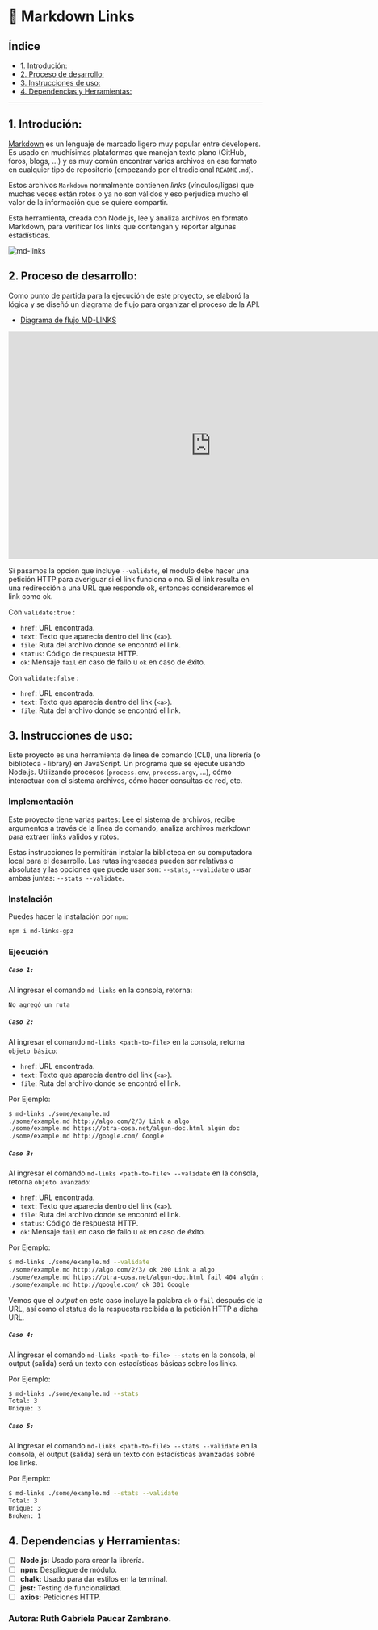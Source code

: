 # 📎 Markdown Links

## Índice

* [1. Introdución:](#1-Introdución)
* [2. Proceso de desarrollo:](#2-Proceso-de-desarrollo:)
* [3. Instrucciones de uso:](#3-Instrucciones-de-uso:)
* [4. Dependencias y Herramientas:](#4-Dependencias-y-Herramientas:)

***

## 1. Introdución:

[Markdown](https://es.wikipedia.org/wiki/Markdown) es un lenguaje de marcado ligero muy popular entre developers. Es usado en muchísimas plataformas que manejan texto plano (GitHub, foros, blogs, ...) y es muy común encontrar varios archivos en ese formato en cualquier tipo de repositorio (empezando por el tradicional `README.md`).

Estos archivos `Markdown` normalmente contienen _links_ (vínculos/ligas) que muchas veces están rotos o ya no son válidos y eso perjudica mucho el valor de la información que se quiere compartir.

Esta herramienta, creada con Node.js, lee y analiza archivos en formato Markdown, para verificar los links que contengan y reportar algunas estadísticas.

![md-links](https://i.imgur.com/PiNgslF.png)

## 2. Proceso de desarrollo:

Como punto de partida para la ejecución de este proyecto, se elaboró la lógica y se diseñó un diagrama de flujo para organizar el proceso de la API.

* [Diagrama de flujo MD-LINKS]("https://www.figma.com/embed?embed_host=share&url=https%3A%2F%2Fwww.figma.)
<iframe style="border: 1px solid rgba(0, 0, 0, 0.1);" width="800" height="450" src="https://www.figma.com/embed?embed_host=share&url=https%3A%2F%2Fwww.figma.com%2Ffile%2FUjDPyqOxeUQakCHXf0YpIe%2FLibrer%25C3%25ADa---md---links%3Fnode-id%3D0%253A1%26t%3DSfzo2mmKguTyp1L8-1" allowfullscreen></iframe>

Si pasamos la opción que incluye `--validate`, el módulo debe hacer una petición HTTP para averiguar si el link funciona o no. Si el link resulta en una redirección a una URL que responde ok, entonces consideraremos el link como ok.

Con `validate:true` :

* `href`: URL encontrada.
* `text`: Texto que aparecía dentro del link (`<a>`).
* `file`: Ruta del archivo donde se encontró el link.
* `status`: Código de respuesta HTTP.
* `ok`: Mensaje `fail` en caso de fallo u `ok` en caso de éxito.

Con `validate:false` :

* `href`: URL encontrada.
* `text`: Texto que aparecía dentro del link (`<a>`).
* `file`: Ruta del archivo donde se encontró el link.

## 3. Instrucciones de uso:

Este proyecto es una herramienta de línea de comando (CLI), una librería (o biblioteca - library) en JavaScript. Un programa que se ejecute usando Node.js. Utilizando procesos
(`process.env`, `process.argv`, ...), cómo interactuar con el sistema archivos, cómo hacer consultas de red, etc.

### Implementación

Este proyecto tiene varias partes: Lee el sistema de archivos, recibe argumentos a través de la línea de comando, analiza archivos markdown para extraer links validos y rotos.

Estas instrucciones le permitirán instalar la biblioteca en su computadora local para el desarrollo. Las rutas ingresadas pueden ser relativas o absolutas y las opciones que puede usar son: `--stats`, `--validate` o usar ambas juntas: `--stats --validate`.

### Instalación

Puedes hacer la instalación por `npm`:

```sh
npm i md-links-gpz
```

### Ejecución

##### `Caso 1:`

Al ingresar el comando `md-links` en la consola, retorna:

```sh
No agregó un ruta
```
##### `Caso 2:`

Al ingresar el comando `md-links <path-to-file>` en la consola, retorna `objeto básico`:

* `href`: URL encontrada.
* `text`: Texto que aparecía dentro del link (`<a>`).
* `file`: Ruta del archivo donde se encontró el link.

Por Ejemplo:

```sh
$ md-links ./some/example.md
./some/example.md http://algo.com/2/3/ Link a algo
./some/example.md https://otra-cosa.net/algun-doc.html algún doc
./some/example.md http://google.com/ Google
```

##### `Caso 3:`

Al ingresar el comando `md-links <path-to-file> --validate` en la consola, retorna `objeto avanzado`:

* `href`: URL encontrada.
* `text`: Texto que aparecía dentro del link (`<a>`).
* `file`: Ruta del archivo donde se encontró el link.
* `status`: Código de respuesta HTTP.
* `ok`: Mensaje `fail` en caso de fallo u `ok` en caso de éxito.

Por Ejemplo:

```sh
$ md-links ./some/example.md --validate
./some/example.md http://algo.com/2/3/ ok 200 Link a algo
./some/example.md https://otra-cosa.net/algun-doc.html fail 404 algún doc
./some/example.md http://google.com/ ok 301 Google
```
Vemos que el _output_ en este caso incluye la palabra `ok` o `fail` después de
la URL, así como el status de la respuesta recibida a la petición HTTP a dicha
URL.

##### `Caso 4:`

Al ingresar el comando `md-links <path-to-file> --stats` en la consola, el output (salida) será un texto con estadísticas básicas sobre los links.

Por Ejemplo:

```sh
$ md-links ./some/example.md --stats
Total: 3
Unique: 3
```
##### `Caso 5:`

Al ingresar el comando `md-links <path-to-file> --stats --validate` en la consola, el output (salida) será un texto con estadísticas avanzadas sobre los links.

Por Ejemplo:


```sh
$ md-links ./some/example.md --stats --validate
Total: 3
Unique: 3
Broken: 1
```

## 4. Dependencias y Herramientas:

- [ ] **Node.js:**  Usado para crear la librería.
- [ ] **npm:**  Despliegue de módulo.
- [ ] **chalk:**  Usado para dar estilos en la terminal.
- [ ] **jest:**  Testing de funcionalidad.
- [ ] **axios:**  Peticiones HTTP.

### Autora: Ruth Gabriela Paucar Zambrano.